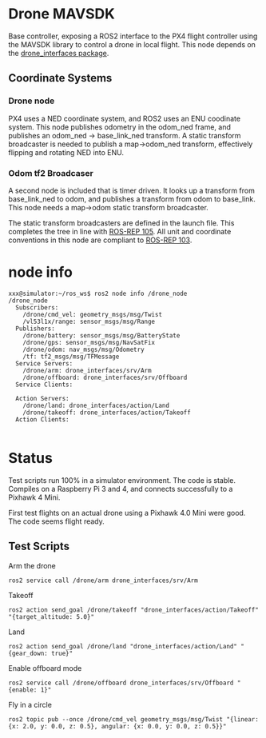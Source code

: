 # Drone MAVSDK
Base controller, exposing a ROS2 interface to the PX4 flight controller using the MAVSDK library to control a drone in local flight.  This node depends on the [drone_interfaces package](https://github.com/slaghuis/drone_interfaces).

## Coordinate Systems
### Drone node
PX4 uses a NED coordinate system, and ROS2 uses an ENU coodinate system. This node publishes odometry in the odom_ned frame, and publishes an odom_ned -> base_link_ned transform.  A static transform broadcaster is needed to publish a map->odom_ned transform, effectively flipping and rotating NED into ENU.  
### Odom tf2 Broadcaser
A second node is included that is timer driven.  It looks up a transform from base_link_ned to odom, and publishes a transform from odom to base_link. This node needs a map->odom static transform broadcaster.  

The static transform broadcasters are defined in the launch file. This completes the tree in line with [ROS-REP 105](https://ros.org/reps/rep-0105.html).  All unit and coordinate conventions in this node are compliant to [ROS-REP 103](https://www.ros.org/reps/rep-0103.html).

# node info
```
xxx@simulator:~/ros_ws$ ros2 node info /drone_node
/drone_node
  Subscribers:
    /drone/cmd_vel: geometry_msgs/msg/Twist
    /vl53l1x/range: sensor_msgs/msg/Range
  Publishers:
    /drone/battery: sensor_msgs/msg/BatteryState
    /drone/gps: sensor_msgs/msg/NavSatFix
    /drone/odom: nav_msgs/msg/Odometry
    /tf: tf2_msgs/msg/TFMessage
  Service Servers:
    /drone/arm: drone_interfaces/srv/Arm
    /drone/offboard: drone_interfaces/srv/Offboard
  Service Clients:  
  
  Action Servers:
    /drone/land: drone_interfaces/action/Land
    /drone/takeoff: drone_interfaces/action/Takeoff
  Action Clients:
  
```
# Status
Test scripts run 100% in a simulator environment.  The code is stable.
Compiles on a Raspberry Pi 3 and 4, and connects successfully to a Pixhawk 4 Mini.

First test flights on an actual drone using a Pixhawk 4.0 Mini were good.  The code seems flight ready. 

## Test Scripts
Arm the drone
```
ros2 service call /drone/arm drone_interfaces/srv/Arm
```

Takeoff
```
ros2 action send_goal /drone/takeoff "drone_interfaces/action/Takeoff" "{target_altitude: 5.0}"
```

Land
```
ros2 action send_goal /drone/land "drone_interfaces/action/Land" "{gear_down: true}"
```

Enable offboard mode
```
ros2 service call /drone/offboard drone_interfaces/srv/Offboard "{enable: 1}"
```

Fly in a circle
```
ros2 topic pub --once /drone/cmd_vel geometry_msgs/msg/Twist "{linear: {x: 2.0, y: 0.0, z: 0.5}, angular: {x: 0.0, y: 0.0, z: 0.5}}"
```
